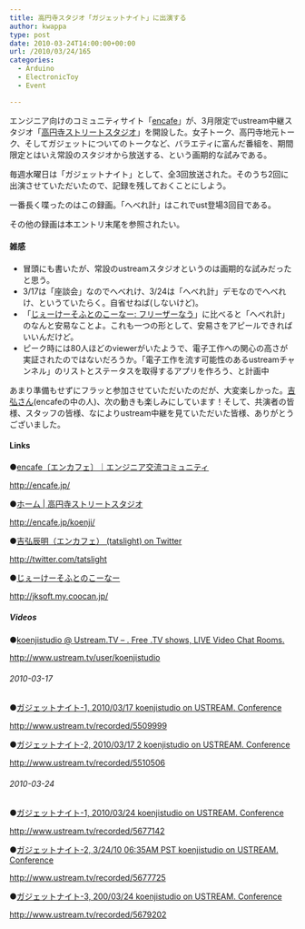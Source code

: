```yaml
---
title: 高円寺スタジオ「ガジェットナイト」に出演する
author: kwappa
type: post
date: 2010-03-24T14:00:00+00:00
url: /2010/03/24/165
categories:
  - Arduino
  - ElectronicToy
  - Event

---
```

エンジニア向けのコミュニティサイト「<a href="http://encafe.jp/" target="_blank">encafe</a>」が、3月限定でustream中継スタジオ「<a href="http://encafe.jp/koenji/" target="_blank">高円寺ストリートスタジオ</a>」を開設した。女子トーク、高円寺地元トーク、そしてガジェットについてのトークなど、バラエティに富んだ番組を、期間限定とはいえ常設のスタジオから放送する、という画期的な試みである。

毎週水曜日は「ガジェットナイト」として、全3回放送された。そのうち2回に出演させていただいたので、記録を残しておくことにしよう。

一番長く喋ったのはこの録画。「へべれ計」はこれでust登場3回目である。



<!--more-->

その他の録画は本エントリ末尾を参照されたい。

#### 雑感

  * 冒頭にも書いたが、常設のustreamスタジオというのは画期的な試みだったと思う。
  * 3/17は「座談会」なのでへべれけ、3/24は「へべれ計」デモなのでへべれけ、というていたらく。自省せねば(しないけど)。
  * 「<a href="http://jksoft.cocolog-nifty.com/blog/freezernow.html" target="_blank">じぇーけーそふとのこーなー: フリーザーなう</a>」に比べると「へべれ計」のなんと安易なことよ。これも一つの形として、安易さをアピールできればいいんだけど。
  * ピーク時には80人ほどのviewerがいたようで、電子工作への関心の高さが実証されたのではないだろうか。「電子工作を流す可能性のあるustreamチャンネル」のリストとステータスを取得するアプリを作ろう、と計画中

あまり準備もせずにフラッと参加させていただいたのだが、大変楽しかった。<a href="http://twitter.com/tatslight" target="_blank">吉弘さん</a>(encafeの中の人)、次の動きも楽しみにしています！そして、共演者の皆様、スタッフの皆様、なによりustream中継を見ていただいた皆様、ありがとうございました。

#### Links

●<a href="http://encafe.jp/" target="_blank">encafe〔エンカフェ〕｜エンジニア交流コミュニティ</a>
  
http://encafe.jp/

●<a href="http://encafe.jp/koenji/" target="_blank">ホーム | 高円寺ストリートスタジオ</a>
  
http://encafe.jp/koenji/

●<a href="http://twitter.com/tatslight" target="_blank">吉弘辰明（エンカフェ） (tatslight) on Twitter</a>
  
http://twitter.com/tatslight

●<a href="http://jksoft.my.coocan.jp/" target="_blank">じぇーけーそふとのこーなー</a>
  
http://jksoft.my.coocan.jp/

##### Videos

●<a href="http://www.ustream.tv/user/koenjistudio" target="_blank">koenjistudio @ Ustream.TV &#8211; . Free .TV shows, LIVE Video Chat Rooms.</a>
  
http://www.ustream.tv/user/koenjistudio

###### 2010-03-17

●<a href="http://www.ustream.tv/recorded/5509999" target="_blank">ガジェットナイト-1, 2010/03/17 koenjistudio on USTREAM. Conference</a>
  
http://www.ustream.tv/recorded/5509999

●<a href="http://www.ustream.tv/recorded/5510506" target="_blank">ガジェットナイト-2, 2010/03/17 2 koenjistudio on USTREAM. Conference</a>
  
http://www.ustream.tv/recorded/5510506

###### 2010-03-24

●<a href="http://www.ustream.tv/recorded/5677142" target="_blank">ガジェットナイト-1, 2010/03/24 koenjistudio on USTREAM. Conference</a>
  
http://www.ustream.tv/recorded/5677142

●<a href="http://www.ustream.tv/recorded/5677725" target="_blank">ガジェットナイト-2, 3/24/10 06:35AM PST koenjistudio on USTREAM. Conference</a>
  
http://www.ustream.tv/recorded/5677725

●<a href="http://www.ustream.tv/recorded/5679202" target="_blank">ガジェットナイト-3, 200/03/24 koenjistudio on USTREAM. Conference</a>
  
http://www.ustream.tv/recorded/5679202
